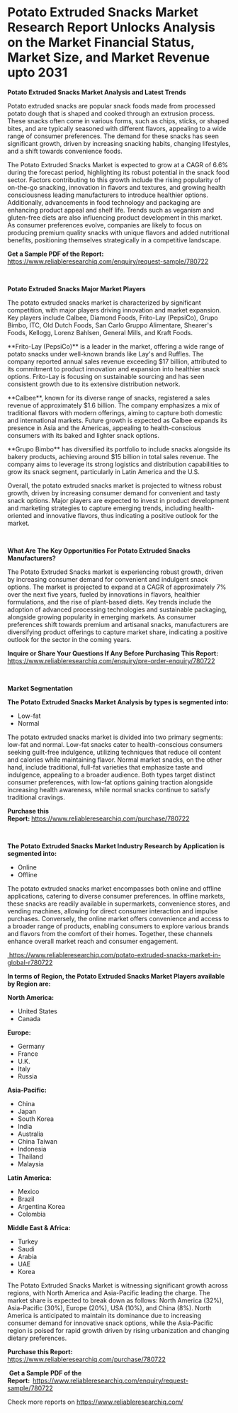 <p><h1>Potato Extruded Snacks Market Research Report Unlocks Analysis on the Market Financial Status, Market Size, and Market Revenue upto 2031</h1></p><p><strong>Potato Extruded Snacks Market Analysis and Latest Trends</strong></p>
<p><p>Potato extruded snacks are popular snack foods made from processed potato dough that is shaped and cooked through an extrusion process. These snacks often come in various forms, such as chips, sticks, or shaped bites, and are typically seasoned with different flavors, appealing to a wide range of consumer preferences. The demand for these snacks has seen significant growth, driven by increasing snacking habits, changing lifestyles, and a shift towards convenience foods.</p><p>The Potato Extruded Snacks Market is expected to grow at a CAGR of 6.6% during the forecast period, highlighting its robust potential in the snack food sector. Factors contributing to this growth include the rising popularity of on-the-go snacking, innovation in flavors and textures, and growing health consciousness leading manufacturers to introduce healthier options. Additionally, advancements in food technology and packaging are enhancing product appeal and shelf life. Trends such as veganism and gluten-free diets are also influencing product development in this market. As consumer preferences evolve, companies are likely to focus on producing premium quality snacks with unique flavors and added nutritional benefits, positioning themselves strategically in a competitive landscape.</p></p>
<p><strong>Get a Sample PDF of the Report:&nbsp;</strong> <a href="https://www.reliableresearchiq.com/enquiry/request-sample/780722?utm_campaign=1877&utm_medium=2&utm_source=Github&utm_content=ia&utm_term=30122024&utm_id=potato-extruded-snacks">https://www.reliableresearchiq.com/enquiry/request-sample/780722</a></p>
<p>&nbsp;</p>
<p><strong>Potato Extruded Snacks Major Market Players</strong></p>
<p><p>The potato extruded snacks market is characterized by significant competition, with major players driving innovation and market expansion. Key players include Calbee, Diamond Foods, Frito-Lay (PepsiCo), Grupo Bimbo, ITC, Old Dutch Foods, San Carlo Gruppo Alimentare, Shearer's Foods, Kellogg, Lorenz Bahlsen, General Mills, and Kraft Foods.</p><p>**Frito-Lay (PepsiCo)** is a leader in the market, offering a wide range of potato snacks under well-known brands like Lay's and Ruffles. The company reported annual sales revenue exceeding $17 billion, attributed to its commitment to product innovation and expansion into healthier snack options. Frito-Lay is focusing on sustainable sourcing and has seen consistent growth due to its extensive distribution network.</p><p>**Calbee**, known for its diverse range of snacks, registered a sales revenue of approximately $1.6 billion. The company emphasizes a mix of traditional flavors with modern offerings, aiming to capture both domestic and international markets. Future growth is expected as Calbee expands its presence in Asia and the Americas, appealing to health-conscious consumers with its baked and lighter snack options.</p><p>**Grupo Bimbo** has diversified its portfolio to include snacks alongside its bakery products, achieving around $15 billion in total sales revenue. The company aims to leverage its strong logistics and distribution capabilities to grow its snack segment, particularly in Latin America and the U.S.</p><p>Overall, the potato extruded snacks market is projected to witness robust growth, driven by increasing consumer demand for convenient and tasty snack options. Major players are expected to invest in product development and marketing strategies to capture emerging trends, including health-oriented and innovative flavors, thus indicating a positive outlook for the market.</p></p>
<p>&nbsp;</p>
<p><strong>What Are The Key Opportunities For Potato Extruded Snacks Manufacturers?</strong></p>
<p><p>The Potato Extruded Snacks market is experiencing robust growth, driven by increasing consumer demand for convenient and indulgent snack options. The market is projected to expand at a CAGR of approximately 7% over the next five years, fueled by innovations in flavors, healthier formulations, and the rise of plant-based diets. Key trends include the adoption of advanced processing technologies and sustainable packaging, alongside growing popularity in emerging markets. As consumer preferences shift towards premium and artisanal snacks, manufacturers are diversifying product offerings to capture market share, indicating a positive outlook for the sector in the coming years.</p></p>
<p><strong>Inquire or Share Your Questions If Any Before Purchasing This Report:</strong> <a href="https://www.reliableresearchiq.com/enquiry/pre-order-enquiry/780722?utm_campaign=1877&utm_medium=2&utm_source=Github&utm_content=ia&utm_term=30122024&utm_id=potato-extruded-snacks">https://www.reliableresearchiq.com/enquiry/pre-order-enquiry/780722</a></p>
<p>&nbsp;</p>
<p><strong>Market Segmentation</strong></p>
<p><strong>The Potato Extruded Snacks Market Analysis by types is segmented into:</strong></p>
<p><ul><li>Low-fat</li><li>Normal</li></ul></p>
<p><p>The potato extruded snacks market is divided into two primary segments: low-fat and normal. Low-fat snacks cater to health-conscious consumers seeking guilt-free indulgence, utilizing techniques that reduce oil content and calories while maintaining flavor. Normal market snacks, on the other hand, include traditional, full-fat varieties that emphasize taste and indulgence, appealing to a broader audience. Both types target distinct consumer preferences, with low-fat options gaining traction alongside increasing health awareness, while normal snacks continue to satisfy traditional cravings.</p></p>
<p><strong>Purchase this Report:&nbsp;</strong><a href="https://www.reliableresearchiq.com/purchase/780722?utm_campaign=1877&utm_medium=2&utm_source=Github&utm_content=ia&utm_term=30122024&utm_id=potato-extruded-snacks">https://www.reliableresearchiq.com/purchase/780722</a></p>
<p>&nbsp;</p>
<p><strong>The Potato Extruded Snacks Market Industry Research by Application is segmented into:</strong></p>
<p><ul><li>Online</li><li>Offline</li></ul></p>
<p><p>The potato extruded snacks market encompasses both online and offline applications, catering to diverse consumer preferences. In offline markets, these snacks are readily available in supermarkets, convenience stores, and vending machines, allowing for direct consumer interaction and impulse purchases. Conversely, the online market offers convenience and access to a broader range of products, enabling consumers to explore various brands and flavors from the comfort of their homes. Together, these channels enhance overall market reach and consumer engagement.</p></p>
<p><a href="https://www.reliableresearchiq.com/potato-extruded-snacks-market-in-global-r780722?utm_campaign=1877&utm_medium=2&utm_source=Github&utm_content=ia&utm_term=30122024&utm_id=potato-extruded-snacks">&nbsp;https://www.reliableresearchiq.com/potato-extruded-snacks-market-in-global-r780722</a></p>
<p><strong>In terms of Region, the Potato Extruded Snacks Market Players available by Region are:</strong></p>
<p>
    <p> <strong> North America: </strong>
        <ul>
            <li>United States</li>
            <li>Canada</li>
        </ul>
        </p> 
    <p> <strong> Europe: </strong>
        <ul>
            <li>Germany</li>
            <li>France</li>
            <li>U.K.</li>
            <li>Italy</li>
            <li>Russia</li>
        </ul>
        </p> 
    <p> <strong> Asia-Pacific: </strong>
        <ul>
            <li>China</li>
            <li>Japan</li>
            <li>South Korea</li>
            <li>India</li>
            <li>Australia</li>
            <li>China Taiwan</li>
            <li>Indonesia</li>
            <li>Thailand</li>
            <li>Malaysia</li>
        </ul>
        </p> 
    <p> <strong> Latin America: </strong>
        <ul>
            <li>Mexico</li>
            <li>Brazil</li>
            <li>Argentina Korea</li>
            <li>Colombia</li>
        </ul>
        </p> 
    <p> <strong> Middle East & Africa: </strong>
        <ul>
            <li>Turkey</li>
            <li>Saudi</li>
            <li>Arabia</li>
            <li>UAE</li>
            <li>Korea</li>
        </ul>
    </p>
    </p>
<p><p>The Potato Extruded Snacks Market is witnessing significant growth across regions, with North America and Asia-Pacific leading the charge. The market share is expected to break down as follows: North America (32%), Asia-Pacific (30%), Europe (20%), USA (10%), and China (8%). North America is anticipated to maintain its dominance due to increasing consumer demand for innovative snack options, while the Asia-Pacific region is poised for rapid growth driven by rising urbanization and changing dietary preferences.</p></p>
<p><strong>Purchase this Report: </strong><a href="https://www.reliableresearchiq.com/purchase/780722?utm_campaign=1877&utm_medium=2&utm_source=Github&utm_content=ia&utm_term=30122024&utm_id=potato-extruded-snacks">https://www.reliableresearchiq.com/purchase/780722</a></p>
<p>&nbsp;<strong>Get a Sample PDF of the Report:&nbsp;&nbsp;</strong><a href="https://www.reliableresearchiq.com/enquiry/request-sample/780722?utm_campaign=1877&utm_medium=2&utm_source=Github&utm_content=ia&utm_term=30122024&utm_id=potato-extruded-snacks">https://www.reliableresearchiq.com/enquiry/request-sample/780722</a></p>
<p><strong></strong></p>
<p>Check more reports on <a href="https://www.reliableresearchiq.com/?utm_campaign=1877&utm_medium=2&utm_source=Github&utm_content=ia&utm_term=30122024&utm_id=potato-extruded-snacks">https://www.reliableresearchiq.com/</a></p>